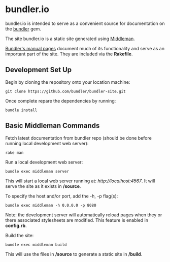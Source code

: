 # bundler.io
bundler.io is intended to serve as a convenient source for documentation on the [bundler](https://github.com/bundler/bundler) gem.

The site bundler.io is a static site generated using [Middleman](http://middlemanapp.com/).

[Bundler's manual pages](https://github.com/bundler/bundler/tree/master/man) document much of its functionality and serve as an important part of the site. They are included via the **Rakefile**.

## Development Set Up

Begin by cloning the repository onto your location machine:

    git clone https://github.com/bundler/bundler-site.git

Once complete repare the dependencies by running:

    bundle install

## Basic Middleman Commands

Fetch latest documentation from bundler repo (should be done before running local development web server):

    rake man

Run a local development web server:

    bundle exec middleman server

This will start a local web server running at: *http://localhost:4567*. It will serve the site as it exists in **/source**.

To specify the host and/or port, add the -h, -p flag(s):

    bundle exec middleman -h 0.0.0.0 -p 8080

Note: the development server will automatically reload pages when they or there associated stylesheets are modified. This feature is enabled in **config.rb**.

Build the site:

    bundle exec middleman build

This will use the files in **/source** to generate a static site in **/build**.
